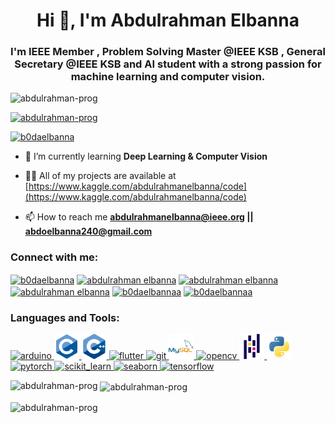 <h1 align="center">Hi 👋, I'm Abdulrahman Elbanna</h1>
<h3 align="center">I'm IEEE Member , Problem Solving Master @IEEE KSB , General Secretary @IEEE KSB and AI student with a strong passion for machine learning and computer vision.</h3>

<p align="left"> <img src="https://komarev.com/ghpvc/?username=abdulrahman-prog&label=Profile%20views&color=0e75b6&style=flat" alt="abdulrahman-prog" /> </p>

<p align="left"> <a href="https://github.com/ryo-ma/github-profile-trophy"><img src="https://github-profile-trophy.vercel.app/?username=abdulrahman-prog" alt="abdulrahman-prog" /></a> </p>

<p align="left"> <a href="https://twitter.com/b0daelbanna" target="blank"><img src="https://img.shields.io/twitter/follow/b0daelbanna?logo=twitter&style=for-the-badge" alt="b0daelbanna" /></a> </p>

- 🌱 I’m currently learning **Deep Learning & Computer Vision**

- 👨‍💻 All of my projects are available at [https://www.kaggle.com/abdulrahmanelbanna/code](https://www.kaggle.com/abdulrahmanelbanna/code)

- 📫 How to reach me **abdulrahmanelbanna@ieee.org || abdoelbanna240@gmail.com**

<h3 align="left">Connect with me:</h3>
<p align="left">
<a href="https://twitter.com/b0daelbanna" target="blank"><img align="center" src="https://raw.githubusercontent.com/rahuldkjain/github-profile-readme-generator/master/src/images/icons/Social/twitter.svg" alt="b0daelbanna" height="30" width="40" /></a>
<a href="https://linkedin.com/in/abdulrahman elbanna" target="blank"><img align="center" src="https://raw.githubusercontent.com/rahuldkjain/github-profile-readme-generator/master/src/images/icons/Social/linked-in-alt.svg" alt="abdulrahman elbanna" height="30" width="40" /></a>
<a href="https://kaggle.com/abdulrahman elbanna" target="blank"><img align="center" src="https://raw.githubusercontent.com/rahuldkjain/github-profile-readme-generator/master/src/images/icons/Social/kaggle.svg" alt="abdulrahman elbanna" height="30" width="40" /></a>
<a href="https://fb.com/abdulrahman elbanna" target="blank"><img align="center" src="https://raw.githubusercontent.com/rahuldkjain/github-profile-readme-generator/master/src/images/icons/Social/facebook.svg" alt="abdulrahman elbanna" height="30" width="40" /></a>
<a href="https://instagram.com/b0daelbannaa" target="blank"><img align="center" src="https://raw.githubusercontent.com/rahuldkjain/github-profile-readme-generator/master/src/images/icons/Social/instagram.svg" alt="b0daelbannaa" height="30" width="40" /></a>
<a href="https://codeforces.com/profile/b0daelbannaa" target="blank"><img align="center" src="https://raw.githubusercontent.com/rahuldkjain/github-profile-readme-generator/master/src/images/icons/Social/codeforces.svg" alt="b0daelbannaa" height="30" width="40" /></a>
</p>

<h3 align="left">Languages and Tools:</h3>
<p align="left"> <a href="https://www.arduino.cc/" target="_blank" rel="noreferrer"> <img src="https://cdn.worldvectorlogo.com/logos/arduino-1.svg" alt="arduino" width="40" height="40"/> </a> <a href="https://www.cprogramming.com/" target="_blank" rel="noreferrer"> <img src="https://raw.githubusercontent.com/devicons/devicon/master/icons/c/c-original.svg" alt="c" width="40" height="40"/> </a> <a href="https://www.w3schools.com/cpp/" target="_blank" rel="noreferrer"> <img src="https://raw.githubusercontent.com/devicons/devicon/master/icons/cplusplus/cplusplus-original.svg" alt="cplusplus" width="40" height="40"/> </a> <a href="https://flutter.dev" target="_blank" rel="noreferrer"> <img src="https://www.vectorlogo.zone/logos/flutterio/flutterio-icon.svg" alt="flutter" width="40" height="40"/> </a> <a href="https://git-scm.com/" target="_blank" rel="noreferrer"> <img src="https://www.vectorlogo.zone/logos/git-scm/git-scm-icon.svg" alt="git" width="40" height="40"/> </a> <a href="https://www.mysql.com/" target="_blank" rel="noreferrer"> <img src="https://raw.githubusercontent.com/devicons/devicon/master/icons/mysql/mysql-original-wordmark.svg" alt="mysql" width="40" height="40"/> </a> <a href="https://opencv.org/" target="_blank" rel="noreferrer"> <img src="https://www.vectorlogo.zone/logos/opencv/opencv-icon.svg" alt="opencv" width="40" height="40"/> </a> <a href="https://pandas.pydata.org/" target="_blank" rel="noreferrer"> <img src="https://raw.githubusercontent.com/devicons/devicon/2ae2a900d2f041da66e950e4d48052658d850630/icons/pandas/pandas-original.svg" alt="pandas" width="40" height="40"/> </a> <a href="https://www.python.org" target="_blank" rel="noreferrer"> <img src="https://raw.githubusercontent.com/devicons/devicon/master/icons/python/python-original.svg" alt="python" width="40" height="40"/> </a> <a href="https://pytorch.org/" target="_blank" rel="noreferrer"> <img src="https://www.vectorlogo.zone/logos/pytorch/pytorch-icon.svg" alt="pytorch" width="40" height="40"/> </a> <a href="https://scikit-learn.org/" target="_blank" rel="noreferrer"> <img src="https://upload.wikimedia.org/wikipedia/commons/0/05/Scikit_learn_logo_small.svg" alt="scikit_learn" width="40" height="40"/> </a> <a href="https://seaborn.pydata.org/" target="_blank" rel="noreferrer"> <img src="https://seaborn.pydata.org/_images/logo-mark-lightbg.svg" alt="seaborn" width="40" height="40"/> </a> <a href="https://www.tensorflow.org" target="_blank" rel="noreferrer"> <img src="https://www.vectorlogo.zone/logos/tensorflow/tensorflow-icon.svg" alt="tensorflow" width="40" height="40"/> </a> </p>

<p><img align="left" src="https://github-readme-stats.vercel.app/api/top-langs?username=abdulrahman-prog&show_icons=true&locale=en&layout=compact" alt="abdulrahman-prog" /></p>

<p>&nbsp;<img align="center" src="https://github-readme-stats.vercel.app/api?username=abdulrahman-prog&show_icons=true&locale=en" alt="abdulrahman-prog" /></p>

<p><img align="center" src="https://github-readme-streak-stats.herokuapp.com/?user=abdulrahman-prog&" alt="abdulrahman-prog" /></p>
